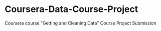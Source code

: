 Coursera-Data-Course-Project
============================

Coursera course "Getting and Cleaning Data" Course Project Submission
